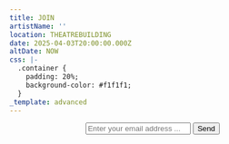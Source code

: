 ```yaml
---
title: JOIN
artistName: ''
location: THEATREBUILDING
date: 2025-04-03T20:00:00.000Z
altDate: NOW
css: |-
  .container {
    padding: 20%;
    background-color: #f1f1f1;
  }
_template: advanced
---
```


<body> 
<center>
<!-- Subscription Form -->
<div class="container">
<form action="https://theatrebuilding.com/contact.php" method="post">
    <input name="email" class="email" type="text" placeholder="Enter your email address ...">
    <button type="submit" class="btn_email">Send</button>
</form>
</div>
</center>
</body>
<!-- End Subscription Form -->
